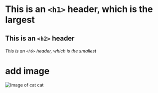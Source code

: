 # This is an `<h1>` header, which is the largest
## This is an `<h2>` header
###### This is an `<h6>` header, which is the smallest

# add image
![Image of cat cat](https://via.placeholder.com/300/09f/fff.png)
